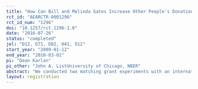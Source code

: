 ```yaml
---
title: "How Can Bill and Melinda Gates Increase Other People's Donations to Fund Public Goods?"
rct_id: "AEARCTR-0001296"
rct_id_num: "1296"
doi: "10.1257/rct.1296-1.0"
date: "2016-07-26"
status: "completed"
jel: "D12, D71, D82, H41, O12"
start_year: "2009-01-12"
end_year: "2010-03-01"
pi: "Dean Karlan"
pi_other: "John A. ListUniversity of Chicago, NBER"
abstract: "We conducted two matching grant experiments with an international development charity. The first and primary experiment tests a matching grant from the Bill and Melinda Gates Foundation (BMGF) compared to a matching grant from an anonymous donor. The second, auxiliary experiment, establishes that the matching grant from BMGF in this context does generate further donations compared to a control. We find that naming BMGF as the matching donor raises more money, both compared to an anonymous donor and compared to control. In a key result, we find that the effect persists after the matching period, and that the naming-BMGF effect is heterogeneous—largest for donors who previously gave to other poverty-oriented charities. Combining this with a survey of representative Americans that shows a correlation between giving to poverty charities and familiarity with the BMGF, we conclude that the matching gift here primarily works through a quality signal mechanism. "
layout: registration
---
```


